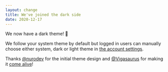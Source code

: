 ```yaml
---
layout: change
title: We've joined the dark side
date: 2020-12-17
---
```

We now have a dark theme! 🌃

We follow your system theme by default but logged in users can manually choose either system, dark or light theme in [the account settings](https://plausible.io/docs/dashboard-appearance).

Thanks [@nurodev](https://github.com/NuroDev) for the initial theme design and [@Vigasaurus](https://github.com/Vigasaurus) for making it [come alive](https://github.com/plausible/analytics/discussions/115)!
